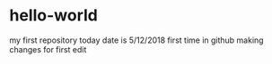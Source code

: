 # hello-world
my first repository
today date is 5/12/2018
first time in github
making changes for first edit
